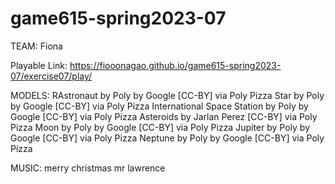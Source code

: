 # game615-spring2023-07
 TEAM: Fiona

Playable Link: https://fiooonagao.github.io/game615-spring2023-07/exercise07/play/

MODELS: RAstronaut by Poly by Google [CC-BY] via Poly Pizza
Star by Poly by Google [CC-BY] via Poly Pizza
International Space Station by Poly by Google [CC-BY] via Poly Pizza
Asteroids by Jarlan Perez [CC-BY] via Poly Pizza
Moon by Poly by Google [CC-BY] via Poly Pizza
Jupiter by Poly by Google [CC-BY] via Poly Pizza
Neptune by Poly by Google [CC-BY] via Poly Pizza

MUSIC: merry christmas mr lawrence
